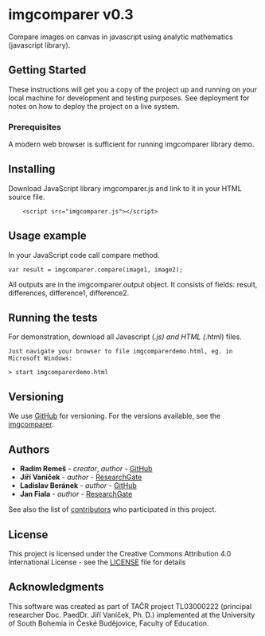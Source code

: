 # imgcomparer v0.3
Compare images on canvas in javascript using analytic mathematics (javascript library).

## Getting Started

These instructions will get you a copy of the project up and running on your local machine for development and testing purposes. See deployment for notes on how to deploy the project on a live system.

### Prerequisites

A modern web browser is sufficient for running imgcomparer library demo.

## Installing

Download JavaScript library imgcomparer.js and link to it in your HTML source file.
```
    <script src="imgcomparer.js"></script>
```

## Usage example
In your JavaScript code call compare method.

```
var result = imgcomparer.compare(image1, image2);
```

All outputs are in the imgcomparer.output object. 
It consists of fields: result, differences, difference1, difference2.


## Running the tests

For demonstration, download all Javascript (*.js) and HTML (*.html) files.

```
Just navigate your browser to file imgcomparerdemo.html, eg. in Microsoft Windows:

> start imgcomparerdemo.html
```

## Versioning

We use [GitHub](http://github.com/) for versioning. For the versions available, see the [imgcomparer](https://github.com/radimremes/imgcomparer).

## Authors

* **Radim Remeš** - *creator*, *author* - [GitHub](https://github.com/radimremes)
* **Jiří Vaníček** - *author* - [ResearchGate](https://www.researchgate.net/profile/Jiri-Vanicek-3)
* **Ladislav Beránek** - *author* - [GitHub](https://github.com/lberanek)
* **Jan Fiala** - *author* - [ResearchGate](https://www.researchgate.net/profile/Jan-Fiala-2)

See also the list of [contributors](https://github.com/radimremes/imgcomparer/contributors) who participated in this project.

## License

This project is licensed under the Creative Commons Attribution 4.0 International License - see the [LICENSE](LICENSE) file for details

## Acknowledgments 

This software was created as part of TAČR project TL03000222 (principal researcher Doc. PaedDr. Jiří Vaníček, Ph. D.) implemented at the University of South Bohemia in České Budějovice, Faculty of Education.
